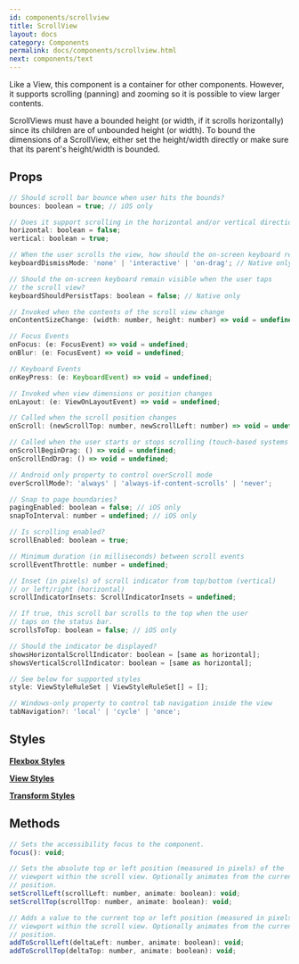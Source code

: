 ```yaml
---
id: components/scrollview
title: ScrollView
layout: docs
category: Components
permalink: docs/components/scrollview.html
next: components/text
---
```


Like a View, this component is a container for other components. However, it supports scrolling (panning) and zooming so it is possible to view larger contents.

ScrollViews must have a bounded height (or width, if it scrolls horizontally) since its children are of unbounded height (or width). To bound the dimensions of a ScrollView, either set the height/width directly or make sure that its parent's height/width is bounded.

## Props
``` javascript
// Should scroll bar bounce when user hits the bounds?
bounces: boolean = true; // iOS only

// Does it support scrolling in the horizontal and/or vertical directions?
horizontal: boolean = false;
vertical: boolean = true;

// When the user scrolls the view, how should the on-screen keyboard react?
keyboardDismissMode: 'none' | 'interactive' | 'on-drag'; // Native only

// Should the on-screen keyboard remain visible when the user taps
// the scroll view?
keyboardShouldPersistTaps: boolean = false; // Native only

// Invoked when the contents of the scroll view change
onContentSizeChange: (width: number, height: number) => void = undefined;

// Focus Events
onFocus: (e: FocusEvent) => void = undefined;
onBlur: (e: FocusEvent) => void = undefined;

// Keyboard Events
onKeyPress: (e: KeyboardEvent) => void = undefined;

// Invoked when view dimensions or position changes
onLayout: (e: ViewOnLayoutEvent) => void = undefined;

// Called when the scroll position changes
onScroll: (newScrollTop: number, newScrollLeft: number) => void = undefined;

// Called when the user starts or stops scrolling (touch-based systems only)
onScrollBeginDrag: () => void = undefined;
onScrollEndDrag: () => void = undefined;

// Android only property to control overScroll mode
overScrollMode?: 'always' | 'always-if-content-scrolls' | 'never';

// Snap to page boundaries?
pagingEnabled: boolean = false; // iOS only
snapToInterval: number = undefined; // iOS only

// Is scrolling enabled?
scrollEnabled: boolean = true;

// Minimum duration (in milliseconds) between scroll events
scrollEventThrottle: number = undefined;

// Inset (in pixels) of scroll indicator from top/bottom (vertical)
// or left/right (horizontal)
scrollIndicatorInsets: ScrollIndicatorInsets = undefined;

// If true, this scroll bar scrolls to the top when the user
// taps on the status bar.
scrollsToTop: boolean = false; // iOS only

// Should the indicator be displayed?
showsHorizontalScrollIndicator: boolean = [same as horizontal];
showsVerticalScrollIndicator: boolean = [same as horizontal];

// See below for supported styles
style: ViewStyleRuleSet | ViewStyleRuleSet[] = [];

// Windows-only property to control tab navigation inside the view
tabNavigation?: 'local' | 'cycle' | 'once';
```

## Styles
[**Flexbox Styles**](/reactxp/docs/styles.html#flexbox-style-attributes)

[**View Styles**](/reactxp/docs/styles.html#view-style-attributes)

[**Transform Styles**](/reactxp/docs/styles.html#transform-style-attributes)

## Methods
``` javascript
// Sets the accessibility focus to the component.
focus(): void;

// Sets the absolute top or left position (measured in pixels) of the
// viewport within the scroll view. Optionally animates from the current
// position.
setScrollLeft(scrollLeft: number, animate: boolean): void;
setScrollTop(scrollTop: number, animate: boolean): void;

// Adds a value to the current top or left position (measured in pixels) of the
// viewport within the scroll view. Optionally animates from the current
// position.
addToScrollLeft(deltaLeft: number, animate: boolean): void;
addToScrollTop(deltaTop: number, animate: boolean): void;
```


